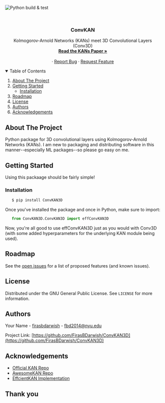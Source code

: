 ![Python build & test](https://github.com/FirasBDarwish/ConvKAN3D/actions/workflows/build.yaml/badge.svg)

<!-- PROJECT LOGO -->
<br />
<p align="center">

  <h3 align="center">ConvKAN</h3>

  <p align="center">
    Kolmogorov-Arnold Networks (KANs) meet 3D Convolutional Layers (Conv3D)
    <br />
    <a href="https://arxiv.org/abs/2404.19756"><strong>Read the KANs Paper »</strong></a>
    <br />
    <br />
    ·
    <a href="https://github.com/FirasBDarwish/ConvKAN3D/issues">Report Bug</a>
    ·
    <a href="https://github.com/FirasBDarwish/ConvKAN3D/issues">Request Feature</a>
  </p>
</p>

<!-- TABLE OF CONTENTS -->
<details open="open">
  <summary>Table of Contents</summary>
  <ol>
    <li>
      <a href="#about-the-project">About The Project</a>
    </li>
    <li>
      <a href="#getting-started">Getting Started</a>
      <ul>
        <li><a href="#installation">Installation</a></li>
      </ul>
    </li>
    <li><a href="#roadmap">Roadmap</a></li>
    <li><a href="#license">License</a></li>
    <li><a href="#authors">Authors</a></li>
    <li><a href="#acknowledgements">Acknowledgements</a></li>
  </ol>
</details>

<!-- ABOUT THE PROJECT -->
## About The Project

Python package for 3D convolutional layers using Kolmogorov-Arnold Networks (KANs). I am new to packaging and distributing software in this manner--especially ML packages--so please go easy on me.

<!-- GETTING STARTED -->
## Getting Started

Using this packaage should be fairly simple!

### Installation

```sh
   $ pip install ConvKAN3D
```

Once you've installed the package and once in Python, make sure to import:

```python
   from ConvKAN3D.ConvKAN3D import effConvKAN3D
```

Now, you're all good to use effConvKAN3D just as you would with Conv3D (with some added hyperparameters for the underlying KAN module being used).

<!-- ROADMAP -->
## Roadmap

See the [open issues](https://github.com/catiaspsilva/README-template/issues) for a list of proposed features (and known issues).


<!-- LICENSE -->
## License

Distributed under the GNU General Public License. See `LICENSE` for more information.

<!-- Authors -->
## Authors

Your Name - [firasbdarwish](https://www.linkedin.com/in/firasbdarwish/) - fbd2014@nyu.edu

Project Link: [https://github.com/FirasBDarwish/ConvKAN3D](https://github.com/FirasBDarwish/ConvKAN3D)

<!-- ACKNOWLEDGEMENTS -->
## Acknowledgements

* [Official KAN Repo](https://github.com/KindXiaoming/pykan/tree/master)
* [AwesomeKAN Repo](https://github.com/mintisan/awesome-kan)
* [EffcientKAN Implementation](https://github.com/Blealtan/efficient-kan)

## Thank you